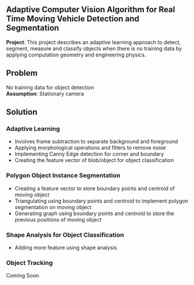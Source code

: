 ## Adaptive Computer Vision Algorithm for Real Time Moving Vehicle Detection and Segmentation
**Project**: This project describes an adaptive learning approach to detect, segment, measure and classify objects when there is no training data by applying computation geometry and engineering physics. 
## Problem
No training data for object detection</br>
**Assumption**: Stationary camera
## Solution
### Adaptive Learning
- Involves frame subtraction to separate background and foreground
- Applying morphological operations and filters to remove noise 
- Implementing Canny Edge detection for corner and boundary 
- Creating the feature vector of blob/object for object classification 
### Polygon Object Instance Segmentation
- Creating a feature vector to store boundary points and centroid of moving object
- Triangulating using boundary points and centroid to implement polygon segmentation on moving object
- Generating graph using boundary points and centroid to store the previous positions of moving object
### Shape Analysis for Object Classification
- Adding more feature using shape analysis
### Object Tracking
Coming Soon

